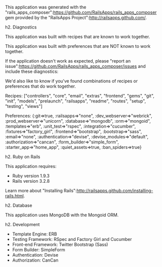 This application was generated with the "rails_apps_composer":https://github.com/RailsApps/rails_apps_composer gem provided by the "RailsApps Project":http://railsapps.github.com/.

h2. Diagnostics

This application was built with recipes that are known to work together.

This application was built with preferences that are NOT known to work together.

If the application doesn't work as expected, please "report an issue":https://github.com/RailsApps/rails_apps_composer/issues and include these diagnostics:

We'd also like to know if you've found combinations of recipes or preferences that do work together.

Recipes:
["controllers", "core", "email", "extras", "frontend", "gems", "git", "init", "models", "prelaunch", "railsapps", "readme", "routes", "setup", "testing", "views"]

Preferences:
{:git=>true, :railsapps=>"none", :dev_webserver=>"webrick", :prod_webserver=>"unicorn", :database=>"mongodb", :orm=>"mongoid", :templates=>"erb", :unit_test=>"rspec", :integration=>"cucumber", :fixtures=>"factory_girl", :frontend=>"bootstrap", :bootstrap=>"sass", :email=>"none", :authentication=>"devise", :devise_modules=>"default", :authorization=>"cancan", :form_builder=>"simple_form", :starter_app=>"home_app", :quiet_assets=>true, :ban_spiders=>true}

h2. Ruby on Rails

This application requires:

* Ruby version 1.9.3
* Rails version 3.2.8

Learn more about "Installing Rails":http://railsapps.github.com/installing-rails.html.

h2. Database

This application uses MongoDB with the Mongoid ORM.

h2. Development

* Template Engine: ERB
* Testing Framework: RSpec and Factory Girl and Cucumber
* Front-end Framework: Twitter Bootstrap (Sass)
* Form Builder: SimpleForm
* Authentication: Devise
* Authorization: CanCan